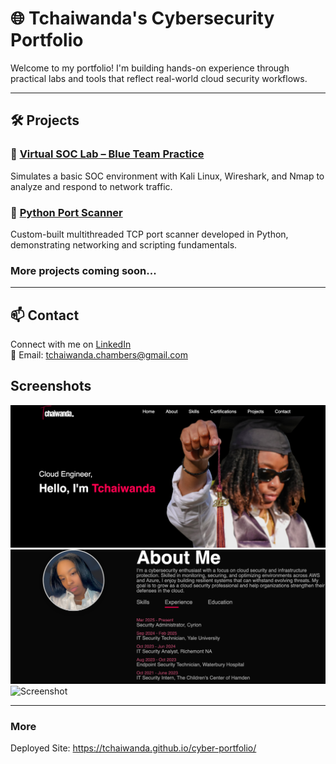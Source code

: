 # 🌐 Tchaiwanda's Cybersecurity Portfolio

Welcome to my portfolio! I'm building hands-on experience through practical labs and tools that reflect real-world cloud security workflows.

---

## 🛠️ Projects

### 🔹 [Virtual SOC Lab – Blue Team Practice](https://github.com/tchaiwanda/Virtual-SOC-Lab)
Simulates a basic SOC environment with Kali Linux, Wireshark, and Nmap to analyze and respond to network traffic.

### 🔹 [Python Port Scanner](https://github.com/tchaiwanda/Port_Scanner)
Custom-built multithreaded TCP port scanner developed in Python, demonstrating networking and scripting fundamentals.

### More projects coming soon...
---

## 📫 Contact

Connect with me on [LinkedIn](https://www.linkedin.com/in/tchaiwanda)  
📧 Email: tchaiwanda.chambers@gmail.com



## Screenshots

![Screenshot](/images/portfolio3.png)
![Screenshot](/images/portfolio2.png)
![Screenshot](/images/portfolio4.png)

---

### More
Deployed Site: https://tchaiwanda.github.io/cyber-portfolio/
